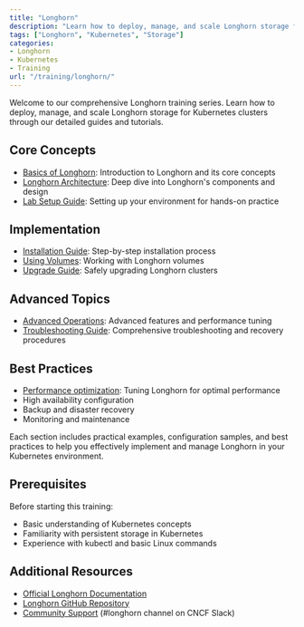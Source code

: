 ```yaml
---
title: "Longhorn"
description: "Learn how to deploy, manage, and scale Longhorn storage for Kubernetes clusters. Explore our training resources, tutorials, and guides."
tags: ["Longhorn", "Kubernetes", "Storage"]
categories:
- Longhorn
- Kubernetes
- Training
url: "/training/longhorn/"
---
```


Welcome to our comprehensive Longhorn training series. Learn how to deploy, manage, and scale Longhorn storage for Kubernetes clusters through our detailed guides and tutorials.

## Core Concepts
- [Basics of Longhorn](/training/longhorn/basics/): Introduction to Longhorn and its core concepts
- [Longhorn Architecture](/training/longhorn/architecture/): Deep dive into Longhorn's components and design
- [Lab Setup Guide](/training/longhorn/lab-setup/): Setting up your environment for hands-on practice

## Implementation
- [Installation Guide](/training/longhorn/installation/): Step-by-step installation process
- [Using Volumes](/training/longhorn/using-volumes/): Working with Longhorn volumes
- [Upgrade Guide](/training/longhorn/upgrading/): Safely upgrading Longhorn clusters

## Advanced Topics
- [Advanced Operations](/training/longhorn/advanced/): Advanced features and performance tuning
- [Troubleshooting Guide](/training/longhorn/troubleshooting/): Comprehensive troubleshooting and recovery procedures

## Best Practices
- [Performance optimization](/training/longhorn/performance/): Tuning Longhorn for optimal performance
- High availability configuration
- Backup and disaster recovery
- Monitoring and maintenance

Each section includes practical examples, configuration samples, and best practices to help you effectively implement and manage Longhorn in your Kubernetes environment.

## Prerequisites
Before starting this training:
- Basic understanding of Kubernetes concepts
- Familiarity with persistent storage in Kubernetes
- Experience with kubectl and basic Linux commands

## Additional Resources
- [Official Longhorn Documentation](https://longhorn.io/docs/)
- [Longhorn GitHub Repository](https://github.com/longhorn/longhorn)
- [Community Support](https://slack.cncf.io/) (#longhorn channel on CNCF Slack)
